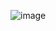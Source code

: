 ![image](https://user-images.githubusercontent.com/76027425/198502317-119683ce-122d-46f6-9888-b7329aadf267.png)
